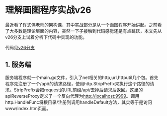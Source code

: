 # 理解画图程序实战v26

最近看了许式伟老师的架构课，其中实战部分是从一个画图程序开始讲起。之前看了大多数是理论层面的内容，突然一下子接触到代码感觉还是有点跳跃，本文先从v26分支上试着分析下代码中实现的功能。

代码见[v26分支](https://github.com/qiniu/qpaint/tree/v26)

## 1. 服务端

服务端程序就一个main.go文件，引入了net相关的http,url,httputil几个包。首先程序先注册了一个/api/的请求路径，使用http.StripPrefix来执行这个路径的请求。StripPrefix会把request的URL前缀/api/去掉后请求后返回。这里的apiReverseProxy定义了一个反向代理为<http://localhost:9999>。调用http.HandleFunc将根目录/注册到调用handleDefault方法，其实等于是访问www/index.htm页面。
